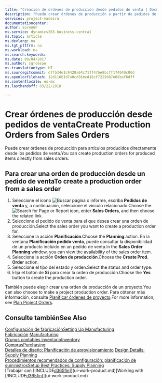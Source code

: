```yaml
---
title: "Creación de órdenes de producción desde pedidos de venta | Documentos de Microsoft"
description: "Puede crear órdenes de producción a partir de pedidos de venta en el departamento Ventas y Marketing."
services: project-madeira
documentationcenter: 
author: SorenGP
ms.service: dynamics365-business-central
ms.topic: article
ms.devlang: na
ms.tgt_pltfrm: na
ms.workload: na
ms.search.keywords: 
ms.date: 09/04/2017
ms.author: sgroespe
ms.translationtype: HT
ms.sourcegitcommit: d7fb34e1c9428a64c71ff47be8bcff174649c00d
ms.openlocfilehash: 12d11661d740cd56bcd18cf7229887e08baf6dff
ms.contentlocale: es-mx
ms.lasthandoff: 03/22/2018

---
```

# <a name="create-production-orders-from-sales-orders"></a><span data-ttu-id="8bbb7-103">Crear órdenes de producción desde pedidos de venta</span><span class="sxs-lookup"><span data-stu-id="8bbb7-103">Create Production Orders from Sales Orders</span></span>
<span data-ttu-id="8bbb7-104">Puede crear órdenes de producción para artículos producidos directamente desde los pedidos de venta.</span><span class="sxs-lookup"><span data-stu-id="8bbb7-104">You can create production orders for produced items directly from sales orders.</span></span>  

## <a name="to-create-a-production-order-from-a-sales-order"></a><span data-ttu-id="8bbb7-105">Para crear una orden de producción desde un pedido de venta</span><span class="sxs-lookup"><span data-stu-id="8bbb7-105">To create a production order from a sales order</span></span>  

1.  <span data-ttu-id="8bbb7-106">Seleccione el icono ![Buscar página o informe](media/ui-search/search_small.png "icono Buscar página o informe"), escriba **Pedidos de venta** y, a continuación, seleccione el vínculo relacionado.</span><span class="sxs-lookup"><span data-stu-id="8bbb7-106">Choose the ![Search for Page or Report](media/ui-search/search_small.png "Search for Page or Report icon") icon, enter **Sales Orders**, and then choose the related link.</span></span>  
2.  <span data-ttu-id="8bbb7-107">Seleccione el pedido de venta para el que desea crear una orden de producción.</span><span class="sxs-lookup"><span data-stu-id="8bbb7-107">Select the sales order you want to create a production order for.</span></span>  
3.  <span data-ttu-id="8bbb7-108">Seleccione la acción **Planificación**.</span><span class="sxs-lookup"><span data-stu-id="8bbb7-108">Choose the **Planning** action.</span></span> <span data-ttu-id="8bbb7-109">En la ventana **Planificación pedido venta**, puede consultar la disponibilidad de un producto incluido en un pedido de venta.</span><span class="sxs-lookup"><span data-stu-id="8bbb7-109">In the **Sales Order Planning** window, you can view the availability of the sales order item.</span></span>  
4.  <span data-ttu-id="8bbb7-110">Seleccione la acción **Orden de producción**.</span><span class="sxs-lookup"><span data-stu-id="8bbb7-110">Choose the **Create Prod. Order** action.</span></span>  
5.  <span data-ttu-id="8bbb7-111">Seleccione el tipo del estado y orden.</span><span class="sxs-lookup"><span data-stu-id="8bbb7-111">Select the status and order type.</span></span>  
6.  <span data-ttu-id="8bbb7-112">Elija el botón de **Sí** para crear la orden de producción.</span><span class="sxs-lookup"><span data-stu-id="8bbb7-112">Choose the **Yes** button to create the production order.</span></span>

<span data-ttu-id="8bbb7-113">También puede elegir crear una orden de producción de un proyecto.</span><span class="sxs-lookup"><span data-stu-id="8bbb7-113">You can also choose to make a project production order.</span></span> <span data-ttu-id="8bbb7-114">Para obtener más información, consulte [Planificar órdenes de proyecto](production-how-to-plan-project-orders.md).</span><span class="sxs-lookup"><span data-stu-id="8bbb7-114">For more information, see [Plan Project Orders](production-how-to-plan-project-orders.md).</span></span>   

## <a name="see-also"></a><span data-ttu-id="8bbb7-115">Consulte también</span><span class="sxs-lookup"><span data-stu-id="8bbb7-115">See Also</span></span>  
[<span data-ttu-id="8bbb7-116">Configuración de fabricación</span><span class="sxs-lookup"><span data-stu-id="8bbb7-116">Setting Up Manufacturing</span></span>](production-configure-production-processes.md)  
<span data-ttu-id="8bbb7-117">[Fabricación](production-manage-manufacturing.md)  </span><span class="sxs-lookup"><span data-stu-id="8bbb7-117">[Manufacturing](production-manage-manufacturing.md)  </span></span>  
[<span data-ttu-id="8bbb7-118">Grupos contables inventario</span><span class="sxs-lookup"><span data-stu-id="8bbb7-118">Inventory</span></span>](inventory-manage-inventory.md)  
[<span data-ttu-id="8bbb7-119">Compras</span><span class="sxs-lookup"><span data-stu-id="8bbb7-119">Purchasing</span></span>](purchasing-manage-purchasing.md)  
<span data-ttu-id="8bbb7-120">[Detalles de diseño: Planificación de aprovisionamiento](design-details-supply-planning.md) </span><span class="sxs-lookup"><span data-stu-id="8bbb7-120">[Design Details: Supply Planning](design-details-supply-planning.md) </span></span>  
[<span data-ttu-id="8bbb7-121">Procedimientos recomendados de configuración: planificación de suministros</span><span class="sxs-lookup"><span data-stu-id="8bbb7-121">Setup Best Practices: Supply Planning</span></span>](setup-best-practices-supply-planning.md)  
<span data-ttu-id="8bbb7-122">[Trabajar con [!INCLUDE[d365fin](includes/d365fin_md.md)]](ui-work-product.md)</span><span class="sxs-lookup"><span data-stu-id="8bbb7-122">[Working with [!INCLUDE[d365fin](includes/d365fin_md.md)]](ui-work-product.md)</span></span>

